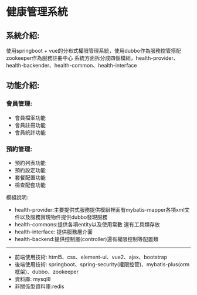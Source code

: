 # 健康管理系統

## 系統介紹: 
使用springboot + vue的分布式權限管理系統，使用dubbo作為服務控管搭配zookeeper作為服務註冊中心
系統方面拆分成四個模組，health-provider、health-backender、health-common、health-interface

## 功能介紹: <br>
### 會員管理: <br>
- 會員檔案功能
- 會員註冊功能
- 會員統計功能

### 預約管理: <br>
- 預約列表功能
- 預約設定功能
- 套餐配置功能
- 檢查配套功能



模組說明:
+ health-provider:主要提供式服務提供模組裡面有mybatis-mapper各項xml文件以及服務實現物件提供dubbo發現服務 
+ health-commons:提供各項entity以及使用常數 還有工具類存放
+ health-interface: 提供服務層介面
+ health-backend:提供控制層(controller)還有權限控制等配置類

--------------------------------------------------------------------------------------------------
+ 前端使用技術: html5、css、element-ui、vue2、ajax、bootstrap
+ 後端使用技術: springboot、spring-security(權限控管)、mybatis-plus(orm框架)、dubbo、zookeeper
+ 資料庫: mysql8
+ 非關係型資料庫:redis



